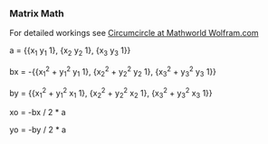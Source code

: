 ### Matrix Math ###

For detailed workings see [Circumcircle at Mathworld Wolfram.com][circumcircle]


a = {{x<sub>1</sub> y<sub>1</sub> 1}, {x<sub>2</sub> y<sub>2</sub> 1}, {x<sub>3</sub> y<sub>3</sub> 1}}

bx = -{{x<sub>1</sub><sup>2</sup> + y<sub>1</sub><sup>2</sup> y<sub>1</sub> 1}, {x<sub>2</sub><sup>2</sup> + y<sub>2</sub><sup>2</sup> y<sub>2</sub> 1}, {x<sub>3</sub><sup>2</sup> + y<sub>3</sub><sup>2</sup> y<sub>3</sub> 1}}

by = {{x<sub>1</sub><sup>2</sup> + y<sub>1</sub><sup>2</sup> x<sub>1</sub> 1}, {x<sub>2</sub><sup>2</sup> + y<sub>2</sub><sup>2</sup> x<sub>2</sub> 1}, {x<sub>3</sub><sup>2</sup> + y<sub>3</sub><sup>2</sup> x<sub>3</sub> 1}}

xo = -bx / 2 * a

yo = -by / 2 * a


[circumcircle]:http://mathworld.wolfram.com/Circumcircle.html
